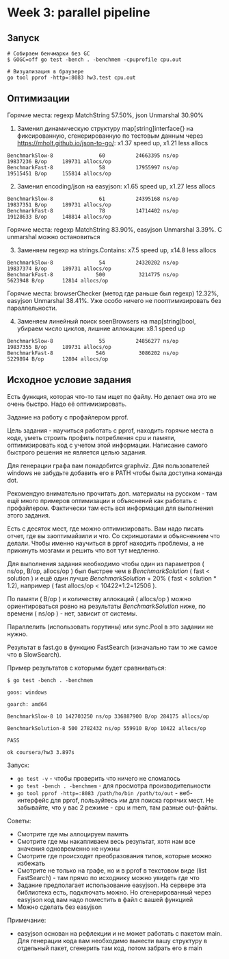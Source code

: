 # Week 3: parallel pipeline

## Запуск

```
# Собираем бенчмарки без GC
$ GOGC=off go test -bench . -benchmem -cpuprofile cpu.out 

# Визуализация в браузере
go tool pprof -http=:8083 hw3.test cpu.out  

```

## Оптимизации

Горячие места: regexp MatchString 57.50%, json Unmarshal 30.90%

1) Заменил динамическую структуру map[string]interface{} на фиксированную, сгенерированную по тестовым данным через https://mholt.github.io/json-to-go/: x1.37 speed up, x1.21 less allocs
```
BenchmarkSlow-8               60          24663395 ns/op        19837236 B/op     189731 allocs/op
BenchmarkFast-8               58          17955997 ns/op        19515451 B/op     155814 allocs/op

```

2) Заменил encoding/json на easyjson: x1.65 speed up, x1.27 less allocs
```
BenchmarkSlow-8               61          24395168 ns/op        19837351 B/op     189731 allocs/op
BenchmarkFast-8               78          14714402 ns/op        19128633 B/op     148814 allocs/op

```

Горячие места: regexp MatchString 83.90%, easyjson Unmarshal 3.39%. С unmarshal можно остановиться

3) Заменяем regexp на strings.Contains: x7.5 speed up, x14.8 less allocs
```
BenchmarkSlow-8               54          24320202 ns/op        19837374 B/op     189731 allocs/op
BenchmarkFast-8              500           3214775 ns/op         5623948 B/op      12814 allocs/op
```

Горячие места: browserChecker (метод где раньше был regexp) 12.32%, easyjson Unmarshal 38.41%. Уже особо ничего не пооптимизировать без параллельности.

4) Заменяем линейный поиск seenBrowsers на map[string]bool, убираем число циклов, лишние аллокации: x8.1 speed up
```
BenchmarkSlow-8               55          24856277 ns/op        19837355 B/op     189731 allocs/op
BenchmarkFast-8              546           3086202 ns/op         5229894 B/op      12804 allocs/op
```

## Исходное условие задания

Есть функция, которая что-то там ищет по файлу. Но делает она это не очень быстро. Надо её оптимизировать.

Задание на работу с профайлером pprof.

Цель задания - научиться работать с pprof, находить горячие места в коде, уметь строить профиль потребления cpu и памяти, оптимизировать код с учетом этой информации. Написание самого быстрого решения не является целью задания.

Для генерации графа вам понадобится graphviz. Для пользователей windows не забудьте добавить его в PATH чтобы была доступна команда dot.

Рекомендую внимательно прочитать доп. материалы на русском - там ещё много примеров оптимизации и объяснений как работать с профайлером. Фактически там есть вся информация для выполнения этого задания.

Есть с десяток мест, где можно оптимизировать.
Вам надо писать отчет, где вы заоптимайзили и что. Со скриншотами и объяснением что делали. Чтобы именно научиться в pprof находить проблемы, а не прикинуть мозгами и решить что вот тут медленно.

Для выполнения задания необходимо чтобы один из параметров ( ns/op, B/op, allocs/op ) был быстрее чем в *BenchmarkSolution* ( fast < solution ) и ещё один лучше *BenchmarkSolution* + 20% ( fast < solution * 1.2), например ( fast allocs/op < 10422*1.2=12506 ).

По памяти ( B/op ) и количеству аллокаций ( allocs/op ) можно ориентироваться ровно на результаты *BenchmarkSolution* ниже, по времени ( ns/op ) - нет, зависит от системы.

Параллелить (использовать горутины) или sync.Pool в это задании не нужно.

Результат в fast.go в функцию FastSearch (изначально там то же самое что в SlowSearch).

Пример результатов с которыми будет сравниваться:
```
$ go test -bench . -benchmem

goos: windows

goarch: amd64

BenchmarkSlow-8 10 142703250 ns/op 336887900 B/op 284175 allocs/op

BenchmarkSolution-8 500 2782432 ns/op 559910 B/op 10422 allocs/op

PASS

ok coursera/hw3 3.897s
```

Запуск:
* `go test -v` - чтобы проверить что ничего не сломалось
* `go test -bench . -benchmem` - для просмотра производительности
* `go tool pprof -http=:8083 /path/ho/bin /path/to/out` - веб-интерфейс для pprof, пользуйтесь им для поиска горячих мест. Не забывайте, что у вас 2 режиме - cpu и mem, там разные out-файлы.

Советы:
* Смотрите где мы аллоцируем память
* Смотрите где мы накапливаем весь результат, хотя нам все значения одновременно не нужны
* Смотрите где происходят преобразования типов, которые можно избежать
* Смотрите не только на графе, но и в pprof в текстовом виде (list FastSearch) - там прямо по исходнику можно увидеть где что
* Задание предполагает использование easyjson. На сервере эта библиотека есть, подключать можно. Но сгенерированный через easyjson код вам надо поместить в файл с вашей функцией
* Можно сделать без easyjson

Примечание:
* easyjson основан на рефлекции и не может работать с пакетом main. Для генерации кода вам необходимо вынести вашу структуру в отдельный пакет, сгенерить там код, потом забрать его в main
